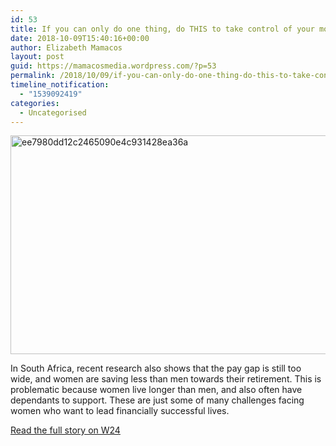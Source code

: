 ```yaml
---
id: 53
title: If you can only do one thing, do THIS to take control of your money
date: 2018-10-09T15:40:16+00:00
author: Elizabeth Mamacos
layout: post
guid: https://mamacosmedia.wordpress.com/?p=53
permalink: /2018/10/09/if-you-can-only-do-one-thing-do-this-to-take-control-of-your-money/
timeline_notification:
  - "1539092419"
categories:
  - Uncategorised
---
```

<img class="alignnone size-full wp-image-54" src="https://i1.wp.com/34.231.169.105/wp-content/uploads/2018/10/ee7980dd12c2465090e4c931428ea36a.jpg?resize=650%2C350" alt="ee7980dd12c2465090e4c931428ea36a" width="650" height="350" srcset="/wp-content/uploads/2018/10/ee7980dd12c2465090e4c931428ea36a.jpg?w=650 650w, /wp-content/uploads/2018/10/ee7980dd12c2465090e4c931428ea36a.jpg?resize=300%2C162 300w" sizes="(max-width: 650px) 100vw, 650px" data-recalc-dims="1" />

In South Africa, recent research also shows that the pay gap is still too wide, and women are saving less than men towards their retirement. This is problematic because women live longer than men, and also often have dependants to support. These are just some of many challenges facing women who want to lead financially successful lives.

<a href="https://www.w24.co.za/Work/Money/if-you-can-only-do-one-thing-do-this-to-take-control-of-your-money-20180824" target="_blank" rel="noopener">Read the full story on W24</a>